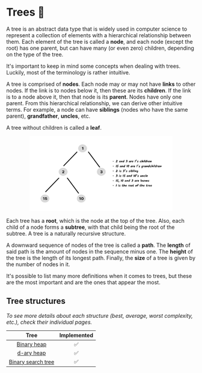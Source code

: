 # Trees 🌳

A tree is an abstract data type that is widely used in computer science to
represent a collection of elements with a hierarchical relationship between
them. Each element of the tree is called a **node**, and each node (except the
root) has one parent, but can have many (or even zero) children, depending on
the type of the tree.

It's important to keep in mind some concepts when dealing with trees. Luckily,
most of the terminology is rather intuitive.

A tree is comprised of **nodes**. Each node may or may not have **links** to
other nodes. If the link is to nodes below it, then these are its **children**.
If the link is to a node above it, then that node is its **parent**. Nodes have
only one parent. From this hierarchical relationship, we can derive other
intuitive terms. For example, a node can have **siblings** (nodes who have the
same parent), **grandfather**, **uncles**, etc.

A tree without children is called a **leaf**.

<p align="center">
<img  width="380" height="200" src="../assets/images/tree-concepts-01.png"  />
</p>

Each tree has a **root**, which is the node at the top of the tree. Also, each
child of a node forms a **subtree**, with that child being the root of the
subtree. A tree is a naturally recursive structure.

A downward sequence of nodes of the tree is called a **path**. The **length** of
said path is the amount of nodes in the sequence minus one. The **height** of
the tree is the length of its longest path. Finally, the **size** of a tree is
given by the number of nodes in it.

It's possible to list many more definitions when it comes to trees, but these
are the most important and are the ones that appear the most.

## Tree structures

_To see more details about each structure (best, average, worst complexity,
etc.), check their individual pages._

|                    Tree                     | Implemented |
| :-----------------------------------------: | :---------: |
|           [Binary heap](./heap/)            |     ✅      |
|            [d-ary heap](./heap/)            |     ✅      |
| [Binary search tree](./binary-search-tree/) |     ✅      |
